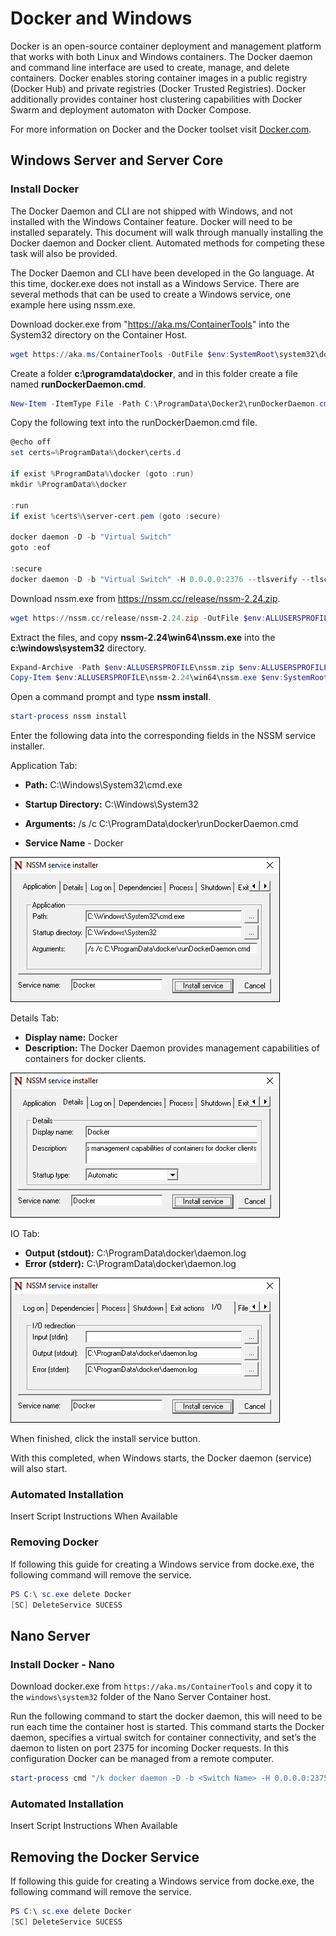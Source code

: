 # Docker and Windows

Docker is an open-source container deployment and management platform that works with both Linux and Windows containers. The Docker daemon and command line interface are used to create, manage, and delete containers. Docker enables storing container images in a public registry (Docker Hub) and private registries (Docker Trusted Registries). Docker additionally provides container host clustering capabilities with Docker Swarm and deployment automaton with Docker Compose.

For more information on Docker and the Docker toolset visit [Docker.com](https://www.docker.com/).

## Windows Server and Server Core

### Install Docker

The Docker Daemon and CLI are not shipped with Windows, and not installed with the Windows Container feature. Docker will need to be installed separately. This document will walk through manually installing the Docker daemon and Docker client. Automated methods for competing these task will also be provided. 

The Docker Daemon and CLI have been developed in the Go language. At this time, docker.exe does not install as a Windows Service. There are several methods that can be used to create a Windows service, one example here using nssm.exe. 

Download docker.exe from "https://aka.ms/ContainerTools" into the System32 directory on the Container Host.

```powershell
wget https://aka.ms/ContainerTools -OutFile $env:SystemRoot\system32\docker.exe
```

Create a folder **c:\programdata\docker**, and in this folder create a file named **runDockerDaemon.cmd**.

```powershell
New-Item -ItemType File -Path C:\ProgramData\Docker2\runDockerDaemon.cmd -Force
```

Copy the following text into the runDockerDaemon.cmd file.

```powershell
@echo off
set certs=%ProgramData%\docker\certs.d

if exist %ProgramData%\docker (goto :run)
mkdir %ProgramData%\docker

:run
if exist %certs%\server-cert.pem (goto :secure)

docker daemon -D -b "Virtual Switch"
goto :eof

:secure
docker daemon -D -b "Virtual Switch" -H 0.0.0.0:2376 --tlsverify --tlscacert=%certs%\ca.pem --tlscert=%certs%\server-cert.pem --tlskey=%certs%\server-key.pem
```
Download nssm.exe from https://nssm.cc/release/nssm-2.24.zip.

```powershell
wget https://nssm.cc/release/nssm-2.24.zip -OutFile $env:ALLUSERSPROFILE\nssm.zip
```

Extract the files, and copy **nssm-2.24\win64\nssm.exe** into the **c:\windows\system32** directory.

```powershell
Expand-Archive -Path $env:ALLUSERSPROFILE\nssm.zip $env:ALLUSERSPROFILE
Copy-Item $env:ALLUSERSPROFILE\nssm-2.24\win64\nssm.exe $env:SystemRoot\system32
```
Open a command prompt and type **nssm install**.

```powershell
start-process nssm install
```

Enter the following data into the corresponding fields in the NSSM service installer.

Application Tab:

- **Path:** C:\Windows\System32\cmd.exe

- **Startup Directory:** C:\Windows\System32

- **Arguments:** /s /c C:\ProgramData\docker\runDockerDaemon.cmd

- **Service Name** - Docker

![](media/nssm1.png)

Details Tab:

- **Display name:** Docker
- **Description:** The Docker Daemon provides management capabilities of containers for docker clients.


![](media/nssm2.png)

IO Tab:

- **Output (stdout):** C:\ProgramData\docker\daemon.log
- **Error (stderr):** C:\ProgramData\docker\daemon.log


![](media/nssm3.png)

When finished, click the install service button.

With this completed, when Windows starts, the Docker daemon (service) will also start.

### Automated Installation

Insert Script Instructions When Available

### Removing Docker

If following this guide for creating a Windows service from docke.exe, the following command will remove the service.

```powershell
PS C:\ sc.exe delete Docker
[SC] DeleteService SUCESS
```

## Nano Server

### Install Docker - Nano

Download docker.exe from `https://aka.ms/ContainerTools` and copy it to the `windows\system32` folder of the Nano Server Container host.

Run the following command to start the docker daemon, this will need to be run each time the container host is started. This command starts the Docker daemon, specifies a virtual switch for container connectivity, and set’s the daemon to listen on port 2375 for incoming Docker requests. In this configuration Docker can be managed from a remote computer.

```powershell
start-process cmd "/k docker daemon -D -b <Switch Name> -H 0.0.0.0:2375”
```

### Automated Installation

Insert Script Instructions When Available

## Removing the Docker Service

If following this guide for creating a Windows service from docke.exe, the following command will remove the service.

```powershell
PS C:\ sc.exe delete Docker
[SC] DeleteService SUCESS
```
